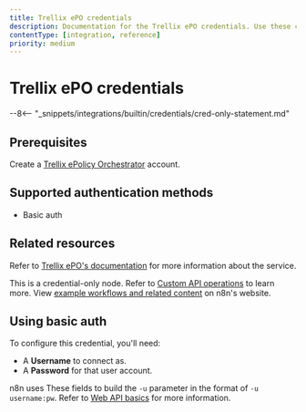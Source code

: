 ```yaml
---
title: Trellix ePO credentials
description: Documentation for the Trellix ePO credentials. Use these credentials to authenticate Trellix ePO in n8n, a workflow automation platform.
contentType: [integration, reference]
priority: medium
---
```


# Trellix ePO credentials

--8<-- "_snippets/integrations/builtin/credentials/cred-only-statement.md"

## Prerequisites

Create a [Trellix ePolicy Orchestrator](https://www.trellix.com/products/epo/) account.

## Supported authentication methods

- Basic auth

## Related resources

Refer to [Trellix ePO's documentation](https://docs.trellix.com/bundle/epolicy-orchestrator-web-api-reference-guide/page/GUID-D87A6839-AED2-47B0-BE93-5BF83F710278.html) for more information about the service.

This is a credential-only node. Refer to [Custom API operations](/integrations/custom-operations.md) to learn more. View [example workflows and related content](https://n8n.io/integrations/trellix-epo/) on n8n's website.

## Using basic auth

To configure this credential, you'll need:

- A **Username** to connect as.
- A **Password** for that user account.

n8n uses These fields to build the `-u` parameter in the format of `-u username:pw`. Refer to [Web API basics](https://docs.trellix.com/bundle/epolicy-orchestrator-web-api-reference-guide/page/GUID-2503B69D-2BCE-4491-9969-041838B39C1F.html) for more information.